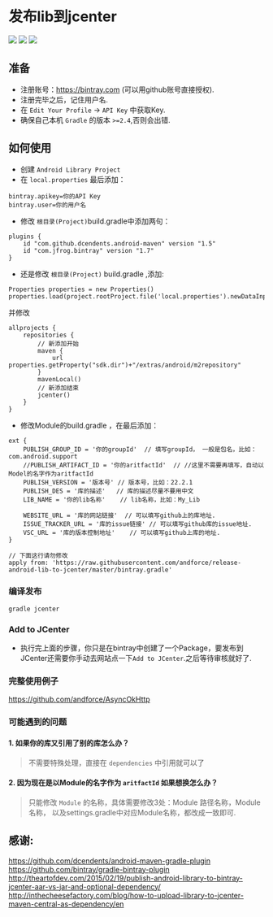 # 发布lib到jcenter
![](https://img.shields.io/badge/Gradle-v2.14.1-red.svg)
![](https://img.shields.io/badge/Studio-v2.1.3-green.svg)
![](https://img.shields.io/badge/Java-7-blue.svg)

## 准备
+ 注册账号：https://bintray.com (可以用github账号直接授权).
+ 注册完毕之后，记住用户名.
+ 在 `Edit Your Profile` -> `API Key` 中获取Key.
+ 确保自己本机 `Gradle` 的版本 `>=2.4`,否则会出错.

## 如何使用
+ 创建 `Android Library Project`
+ 在 `local.properties` 最后添加：
``` script
bintray.apikey=你的API Key
bintray.user=你的用户名
```
+ 修改 `根目录(Project)`build.gradle中添加两句：
``` script
plugins {
    id "com.github.dcendents.android-maven" version "1.5"
    id "com.jfrog.bintray" version "1.7"
}
```
+ 还是修改 `根目录(Project)` build.gradle ,添加:
``` script
Properties properties = new Properties()
properties.load(project.rootProject.file('local.properties').newDataInputStream())
```
并修改
``` script
allprojects {
    repositories {
    	// 新添加开始
    	maven {
            url properties.getProperty("sdk.dir")+"/extras/android/m2repository"
        }
        mavenLocal()
        // 新添加结束
        jcenter()
    }
}
```

+ 修改Module的build.gradle ，在最后添加：
``` script
ext {
	PUBLISH_GROUP_ID = '你的groupId'	// 填写groupId， 一般是包名，比如：com.android.support
	//PUBLISH_ARTIFACT_ID = '你的aritfactId'	// //这里不需要再填写，自动以Model的名字作为aritfactId
	PUBLISH_VERSION = '版本号'	// 版本号，比如：22.2.1
	PUBLISH_DES = '库的描述'   // 库的描述尽量不要用中文
	LIB_NAME = '你的lib名称'	// lib名称，比如：My_Lib
	
	WEBSITE_URL = '库的网站链接'	// 可以填写github上的库地址.
	ISSUE_TRACKER_URL = '库的issue链接'	// 可以填写github库的issue地址.
	VSC_URL = '库的版本控制地址'	// 可以填写github上库的地址.
}

// 下面这行请勿修改
apply from: 'https://raw.githubusercontent.com/andforce/release-android-lib-to-jcenter/master/bintray.gradle'
```

### 编译发布
``` script
gradle jcenter
```
### Add to JCenter
+ 执行完上面的步骤，你只是在bintray中创建了一个Package，要发布到JCenter还需要你手动去网站点一下`Add to JCenter`.之后等待审核就好了.

### 完整使用例子
https://github.com/andforce/AsyncOkHttp

### 可能遇到的问题
#### 1. 如果你的库又引用了别的库怎么办？
> 不需要特殊处理，直接在 `dependencies` 中引用就可以了

#### 2. 因为现在是以Module的名字作为 `aritfactId` 如果想换怎么办？
> 只能修改 `Module` 的名称，具体需要修改3处：Module 路径名称，Module 名称， 以及settings.gradle中对应Module名称，都改成一致即可.



## 感谢:
https://github.com/dcendents/android-maven-gradle-plugin
https://github.com/bintray/gradle-bintray-plugin
http://theartofdev.com/2015/02/19/publish-android-library-to-bintray-jcenter-aar-vs-jar-and-optional-dependency/
http://inthecheesefactory.com/blog/how-to-upload-library-to-jcenter-maven-central-as-dependency/en
